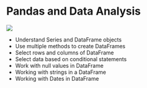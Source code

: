 # Pandas and Data Analysis

![](https://pandas.pydata.org/pandas-docs/stable/_static/pandas.svg)

- Understand Series and DataFrame objects
- Use multiple methods to create DataFrames
- Select rows and columns of DataFrame
- Select data based on conditional statements
- Work with null values in DataFrame
- Working with strings in a DataFrame
- Working with Dates in DataFrame

